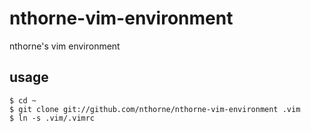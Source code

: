 nthorne-vim-environment
=======================

nthorne's vim environment

usage
-----
    $ cd ~
    $ git clone git://github.com/nthorne/nthorne-vim-environment .vim
    $ ln -s .vim/.vimrc
